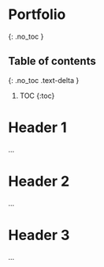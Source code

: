 # Portfolio
{: .no_toc }

## Table of contents
{: .no_toc .text-delta }

1. TOC
{:toc}

# Header 1

…

# Header 2

…

# Header 3

…

